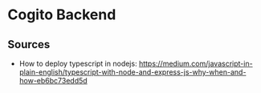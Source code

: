 # Cogito Backend

## Sources
- How to deploy typescript in nodejs: https://medium.com/javascript-in-plain-english/typescript-with-node-and-express-js-why-when-and-how-eb6bc73edd5d